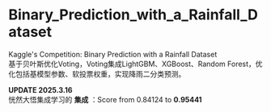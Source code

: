 # Binary_Prediction_with_a_Rainfall_Dataset  

Kaggle's Competition: Binary Prediction with a Rainfall Dataset  
基于贝叶斯优化Voting，Voting集成LightGBM、XGBoost、Random Forest，优化包括基模型参数、软投票权重，实现降雨二分类预测。  

**UPDATE 2025.3.16**  
恍然大悟集成学习的 **集成** ：Score from 0.84124 to **0.95441**

